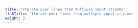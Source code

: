 ```yaml
---
title: 'Iterate over lines from multiple input streams'
linkTitle: 'Iterate over lines from multiple input streams'
weight: 3
---
```

